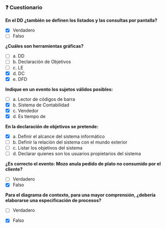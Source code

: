 ### ❓ Cuestionario

**En el DD ¿también se definen los listados y las consultas por pantalla?**

- [x] Verdadero
- [ ] Falso

**¿Cuáles son herramientas gráficas?**

- [ ] a. DD
- [ ] b. Declaración de Objetivos
- [ ] c. LE
- [x] d. DC
- [x] e. DFD

**Indique en un evento los sujetos válidos posibles:**

- [ ] a. Lector de códigos de barra
- [x] b. Sistema de Contabilidad
- [x] c. Vendedor
- [x] d. Es tiempo de

**En la declaración de objetivos se pretende:**

- [x] a. Definir el alcance del sistema informático
- [ ] b. Definir la relación del sistema con el mundo exterior
- [ ] c. Listar los objetivos del sistema
- [ ] d. Declarar quienes son los usuarios propietarios del sistema

**¿Es correcto el evento: Mozo anula pedido de plato no consumido por el cliente?**

- [ ] Verdadero
- [x] Falso

**Para el diagrama de contexto, para una mayor comprensión, ¿debería elaborarse una especificación de procesos?**

- [ ] Verdadero
- [x] Falso

